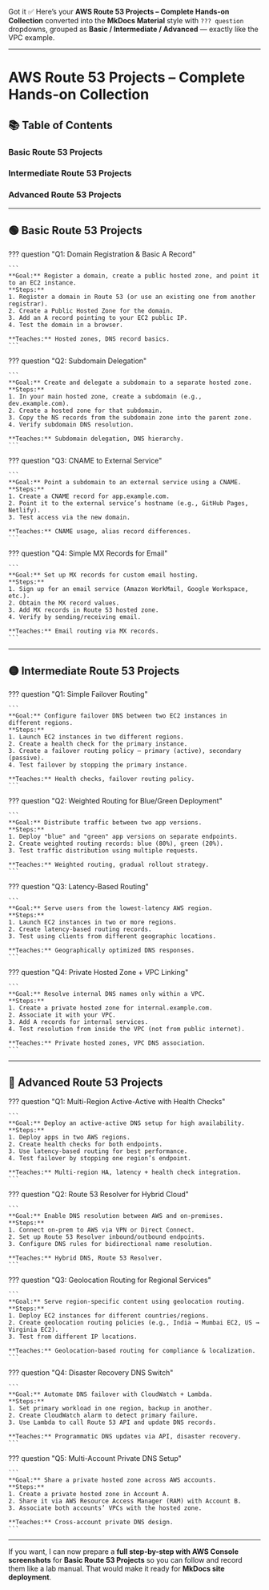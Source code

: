 Got it ✅
Here’s your **AWS Route 53 Projects – Complete Hands-on Collection** converted into the **MkDocs Material** style with `??? question` dropdowns, grouped as **Basic / Intermediate / Advanced** — exactly like the VPC example.

---

# AWS Route 53 Projects – Complete Hands-on Collection

## 📚 Table of Contents

### Basic Route 53 Projects

### Intermediate Route 53 Projects

### Advanced Route 53 Projects

---

## 🟢 Basic Route 53 Projects

??? question "Q1: Domain Registration & Basic A Record"

````
```
**Goal:** Register a domain, create a public hosted zone, and point it to an EC2 instance.
**Steps:**
1. Register a domain in Route 53 (or use an existing one from another registrar).
2. Create a Public Hosted Zone for the domain.
3. Add an A record pointing to your EC2 public IP.
4. Test the domain in a browser.

**Teaches:** Hosted zones, DNS record basics.
```
````

??? question "Q2: Subdomain Delegation"

````
```
**Goal:** Create and delegate a subdomain to a separate hosted zone.
**Steps:**
1. In your main hosted zone, create a subdomain (e.g., dev.example.com).
2. Create a hosted zone for that subdomain.
3. Copy the NS records from the subdomain zone into the parent zone.
4. Verify subdomain DNS resolution.

**Teaches:** Subdomain delegation, DNS hierarchy.
```
````

??? question "Q3: CNAME to External Service"

````
```
**Goal:** Point a subdomain to an external service using a CNAME.
**Steps:**
1. Create a CNAME record for app.example.com.
2. Point it to the external service’s hostname (e.g., GitHub Pages, Netlify).
3. Test access via the new domain.

**Teaches:** CNAME usage, alias record differences.
```
````

??? question "Q4: Simple MX Records for Email"

````
```
**Goal:** Set up MX records for custom email hosting.
**Steps:**
1. Sign up for an email service (Amazon WorkMail, Google Workspace, etc.).
2. Obtain the MX record values.
3. Add MX records in Route 53 hosted zone.
4. Verify by sending/receiving email.

**Teaches:** Email routing via MX records.
```
````

---

## 🟡 Intermediate Route 53 Projects

??? question "Q1: Simple Failover Routing"

````
```
**Goal:** Configure failover DNS between two EC2 instances in different regions.
**Steps:**
1. Launch EC2 instances in two different regions.
2. Create a health check for the primary instance.
3. Create a failover routing policy — primary (active), secondary (passive).
4. Test failover by stopping the primary instance.

**Teaches:** Health checks, failover routing policy.
```
````

??? question "Q2: Weighted Routing for Blue/Green Deployment"

````
```
**Goal:** Distribute traffic between two app versions.
**Steps:**
1. Deploy "blue" and "green" app versions on separate endpoints.
2. Create weighted routing records: blue (80%), green (20%).
3. Test traffic distribution using multiple requests.

**Teaches:** Weighted routing, gradual rollout strategy.
```
````

??? question "Q3: Latency-Based Routing"

````
```
**Goal:** Serve users from the lowest-latency AWS region.
**Steps:**
1. Launch EC2 instances in two or more regions.
2. Create latency-based routing records.
3. Test using clients from different geographic locations.

**Teaches:** Geographically optimized DNS responses.
```
````

??? question "Q4: Private Hosted Zone + VPC Linking"

````
```
**Goal:** Resolve internal DNS names only within a VPC.
**Steps:**
1. Create a private hosted zone for internal.example.com.
2. Associate it with your VPC.
3. Add A records for internal services.
4. Test resolution from inside the VPC (not from public internet).

**Teaches:** Private hosted zones, VPC DNS association.
```
````

---

## 🔴 Advanced Route 53 Projects

??? question "Q1: Multi-Region Active-Active with Health Checks"

````
```
**Goal:** Deploy an active-active DNS setup for high availability.
**Steps:**
1. Deploy apps in two AWS regions.
2. Create health checks for both endpoints.
3. Use latency-based routing for best performance.
4. Test failover by stopping one region’s endpoint.

**Teaches:** Multi-region HA, latency + health check integration.
```
````

??? question "Q2: Route 53 Resolver for Hybrid Cloud"

````
```
**Goal:** Enable DNS resolution between AWS and on-premises.
**Steps:**
1. Connect on-prem to AWS via VPN or Direct Connect.
2. Set up Route 53 Resolver inbound/outbound endpoints.
3. Configure DNS rules for bidirectional name resolution.

**Teaches:** Hybrid DNS, Route 53 Resolver.
```
````

??? question "Q3: Geolocation Routing for Regional Services"

````
```
**Goal:** Serve region-specific content using geolocation routing.
**Steps:**
1. Deploy EC2 instances for different countries/regions.
2. Create geolocation routing policies (e.g., India → Mumbai EC2, US → Virginia EC2).
3. Test from different IP locations.

**Teaches:** Geolocation-based routing for compliance & localization.
```
````

??? question "Q4: Disaster Recovery DNS Switch"

````
```
**Goal:** Automate DNS failover with CloudWatch + Lambda.
**Steps:**
1. Set primary workload in one region, backup in another.
2. Create CloudWatch alarm to detect primary failure.
3. Use Lambda to call Route 53 API and update DNS records.

**Teaches:** Programmatic DNS updates via API, disaster recovery.
```
````

??? question "Q5: Multi-Account Private DNS Setup"

````
```
**Goal:** Share a private hosted zone across AWS accounts.
**Steps:**
1. Create a private hosted zone in Account A.
2. Share it via AWS Resource Access Manager (RAM) with Account B.
3. Associate both accounts’ VPCs with the hosted zone.

**Teaches:** Cross-account private DNS design.
```
````

---

If you want, I can now prepare a **full step-by-step with AWS Console screenshots** for **Basic Route 53 Projects** so you can follow and record them like a lab manual.
That would make it ready for **MkDocs site deployment**.
